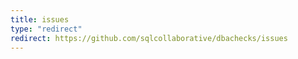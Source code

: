 ```yaml
---
title: issues
type: "redirect"
redirect: https://github.com/sqlcollaborative/dbachecks/issues
---
```

